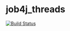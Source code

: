 # job4j_threads

[![Build Status](https://app.travis-ci.com/ivanmaleev/job4j_threads.svg?branch=main)](https://app.travis-ci.com/ivanmaleev/job4j_threads)

